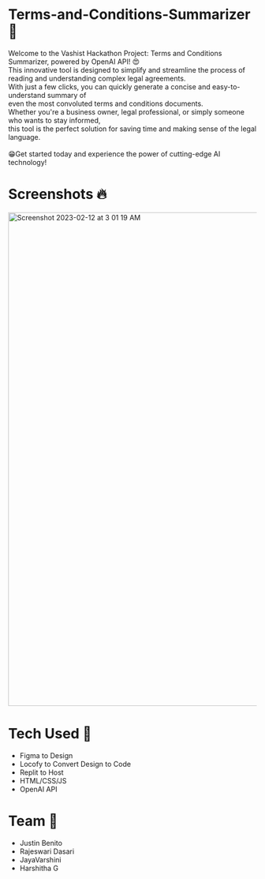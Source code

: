 # Terms-and-Conditions-Summarizer 🤯

Welcome to the Vashist Hackathon Project: Terms and Conditions Summarizer, powered by OpenAI API! 😍 <br>
This innovative tool is designed to simplify and streamline the process of reading and understanding complex legal agreements. <br>
With just a few clicks, you can quickly generate a concise and easy-to-understand summary of <br> even the most convoluted terms and conditions documents. <br>
Whether you're a business owner, legal professional, or simply someone who wants to stay informed, <br>
this tool is the perfect solution for saving time and making sense of the legal language. <br>
<br>
😁Get started today and experience the power of cutting-edge AI technology!


# Screenshots 🔥

<img width="1000" alt="Screenshot 2023-02-12 at 3 01 19 AM" src="https://user-images.githubusercontent.com/83128918/218291711-62bd74b5-c0ec-49ed-bd0b-98630b137245.png">

# Tech Used 🚀
- Figma to Design
- Locofy to Convert Design to Code
- Replit to Host
- HTML/CSS/JS
- OpenAI API

# Team 🌟
- Justin Benito 
- Rajeswari Dasari
- JayaVarshini
- Harshitha G

